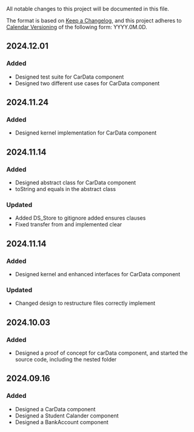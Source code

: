 All notable changes to this project will be documented in this file.

The format is based on [Keep a Changelog](https://keepachangelog.com/en/1.1.0/),
and this project adheres to [Calendar Versioning](https://calver.org/) of
the following form: YYYY.0M.0D.

## 2024.12.01

### Added

- Designed test suite for CarData component
- Designed two different use cases for CarData component

## 2024.11.24

### Added

- Designed kernel implementation for CarData component

## 2024.11.14

### Added

- Designed abstract class for CarData component
- toString and equals in the abstract class

### Updated

- Added DS_Store to gitignore added ensures clauses
- Fixed transfer from and implemented clear

## 2024.11.14

### Added

- Designed kernel and enhanced interfaces for CarData component

### Updated

- Changed design to restructure files correctly implement

## 2024.10.03

### Added

- Designed a proof of concept for carData component, and started the source code, including the nested folder

## 2024.09.16

### Added

- Designed a CarData component
- Designed a Student Calander component
- Designed a BankAccount component
